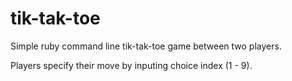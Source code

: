# tik-tak-toe
Simple ruby command line tik-tak-toe game between two players.

Players specify their move by inputing choice index (1 - 9).
